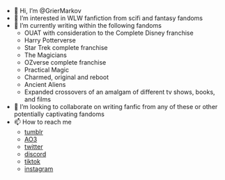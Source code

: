 - 👋 Hi, I’m @GrierMarkov
- 👀 I’m interested in WLW fanfiction from scifi and fantasy fandoms
- 🌱 I’m currently writing within the following fandoms
  - OUAT with consideration to the Complete Disney franchise
  - Harry Potterverse
  - Star Trek complete franchise
  - The Magicians
  - OZverse complete franchise
  - Practical Magic
  - Charmed, original and reboot
  - Ancient Aliens
  - Expanded crossovers of an amalgam of different tv shows, books, and films
- 💞️ I’m looking to collaborate on writing fanfic from any of these or other potentially captivating fandoms
- 📫 How to reach me 
  - [tumblr](https://www.tumblr.com/blog/anathemadevised)
  - [AO3](https://archiveofourown.org/users/ANaTHEMaDEVIsed)
  - [twitter](https://twitter.com/ANaTHEMaDEVIsed)
  - [discord](https://discordapp.com/users/755454883414671371)
  - [tiktok](https://www.instagram.com/anathemadevised?igsh=ZWdmbjRmMjRmcWdx)
  - [instagram](https://www.tiktok.com/@griermarkov?_t=8nV3jk7sPT4&_r=1)

<!---
GrierMarkov/GrierMarkov is a ✨ special ✨ repository because its `README.md` (this file) appears on your GitHub profile.
You can click the Preview link to take a look at your changes.
--->
